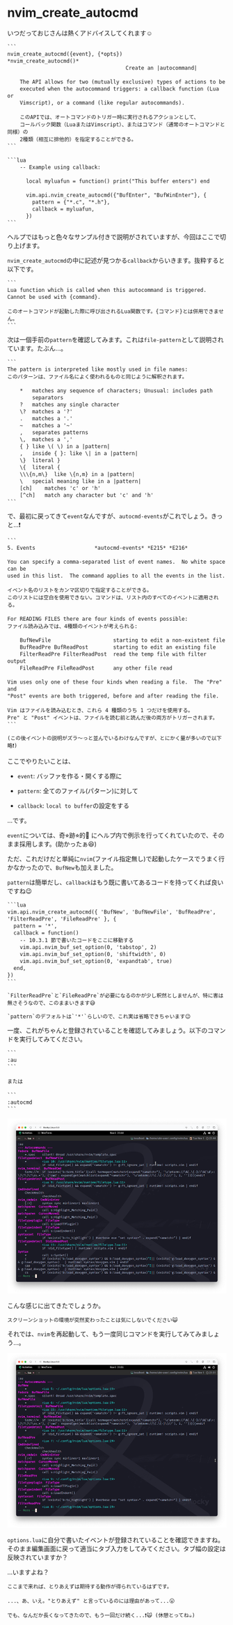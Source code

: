 # nvim_create_autocmd

いつだっておじさんは熱くアドバイスしてくれます☺️

~~~admonish info title=":h nvim_create_autocmd"
```
nvim_create_autocmd({event}, {*opts})                  *nvim_create_autocmd()*
                                      Create an |autocommand|

    The API allows for two (mutually exclusive) types of actions to be
    executed when the autocommand triggers: a callback function (Lua or
    Vimscript), or a command (like regular autocommands).

    このAPIでは、オートコマンドのトリガー時に実行されるアクションとして、
    コールバック関数（LuaまたはVimscript）、またはコマンド（通常のオートコマンドと同様）の
    2種類（相互に排他的）を指定することができる。
```

```lua
    -- Example using callback:

      local myluafun = function() print("This buffer enters") end

      vim.api.nvim_create_autocmd({"BufEnter", "BufWinEnter"}, {
        pattern = {"*.c", "*.h"},
        callback = myluafun,
      })
```
~~~

ヘルプではもっと色々なサンプル付きで説明がされていますが、今回はここで切り上げます。

`nvim_create_autocmd`の中に記述が見つかる`callback`からいきます。抜粋すると以下です。

~~~admonish info title=":h nvim_create_autocmd"
```
Lua function which is called when this autocommand is triggered. Cannot be used with {command}.

このオートコマンドが起動した際に呼び出されるLua関数です。{コマンド}とは併用できません。
```
~~~

次は一個手前の`pattern`を確認してみます。これは`file-pattern`として説明されています。たぶん...。

~~~admonish info title=":h file-pattern"
```
The pattern is interpreted like mostly used in file names:
このパターンは、ファイル名によく使われるものと同じように解釈されます。

	*	matches any sequence of characters; Unusual: includes path
		separators
	?	matches any single character
	\?	matches a '?'
	.	matches a '.'
	~	matches a '~'
	,	separates patterns
	\,	matches a ','
	{ }	like \( \) in a |pattern|
	,	inside { }: like \| in a |pattern|
	\}	literal }
	\{	literal {
	\\\{n,m\}  like \{n,m} in a |pattern|
	\	special meaning like in a |pattern|
	[ch]	matches 'c' or 'h'
	[^ch]   match any character but 'c' and 'h'
```
~~~

で、最初に戻ってきて`event`なんですが、`autocmd-events`がこれでしょう。きっと...❗

~~~admonish info title=":h autocmd-events"
```
5. Events					*autocmd-events* *E215* *E216*

You can specify a comma-separated list of event names.  No white space can be
used in this list.  The command applies to all the events in the list.

イベント名のリストをカンマ区切りで指定することができる。
このリストには空白を使用できない。コマンドは、リスト内のすべてのイベントに適用される。

For READING FILES there are four kinds of events possible:
ファイル読み込みでは、4種類のイベントが考えられる:

	BufNewFile                    starting to edit a non-existent file
	BufReadPre BufReadPost        starting to edit an existing file
	FilterReadPre FilterReadPost  read the temp file with filter output
	FileReadPre FileReadPost      any other file read

Vim uses only one of these four kinds when reading a file.  The "Pre" and
"Post" events are both triggered, before and after reading the file.

Vim はファイルを読み込むとき、これら 4 種類のうち 1 つだけを使用する。
Pre" と "Post" イベントは、ファイルを読む前と読んだ後の両方がトリガーされます。
```
~~~

```admonish info title=""
(この後イベントの説明がズラ〜っと並んでいるわけなんですが、とにかく量が多いので以下略❗)
```

ここでやりたいことは、

- `event`: バッファを作る・開くする際に

- `pattern`: 全てのファイル(パターン)に対して

- `callback`: `local to buffer`の設定をする

...です。

`event`については、奇⭐︎跡⭐︎的🌟 にヘルプ内で例示を行ってくれていたので、そのまま採用します。(助かったぁ😆)

ただ、これだけだと単純に`nvim`(ファイル指定無し)で起動したケースでうまく行かなかったので、`BufNew`も加えました。

`pattern`は簡単だし、`callback`はもう既に書いてあるコードを持ってくれば良いですね😉

~~~admonish example title="options.lua"
```lua
vim.api.nvim_create_autocmd({ 'BufNew', 'BufNewFile', 'BufReadPre', 'FilterReadPre', 'FileReadPre' }, {
  pattern = '*',
  callback = function()
    -- 10.3.1 節で書いたコードをここに移動する
    vim.api.nvim_buf_set_option(0, 'tabstop', 2)
    vim.api.nvim_buf_set_option(0, 'shiftwidth', 0)
    vim.api.nvim_buf_set_option(0, 'expandtab', true)
  end,
})
```
~~~

```admonish note
`FilterReadPre`と`FileReadPre`が必要になるのかが少し釈然としませんが、特に害は無さそうなので、このままいきます😅
```

~~~admonish tip
`pattern`のデフォルトは`'*'`らしいので、これ実は省略できちゃいます😉
~~~

一度、これがちゃんと登録されていることを確認してみましょう。以下のコマンドを実行してみてください。

~~~admonish quote 
```
:au
```

または

```
:autocmd
```
~~~

![aucmd-before](img/aucmd-before.png)

こんな感じに出てきたでしょうか。

```admonish note
スクリーンショットの環境が突然変わったことは気にしないでください😺
```

それでは、`nvim`を再起動して、もう一度同じコマンドを実行してみてみましょう...。

![aucmd-after](img/aucmd-after.png)

`options.lua`に自分で書いたイベントが登録されていることを確認できますね。
そのまま編集画面に戻って適当にタブ入力をしてみてください。タブ幅の設定は反映されていますか？

...いますよね？

```admonish success
ここまで来れば、とりあえずは期待する動作が得られているはずです。

...、あ、いえ。"とりあえず" と言っているのには理由があって...😮

でも、なんだか長くなってきたので、もう一回だけ続く...❗🙀 (休憩とってね☕)
```
